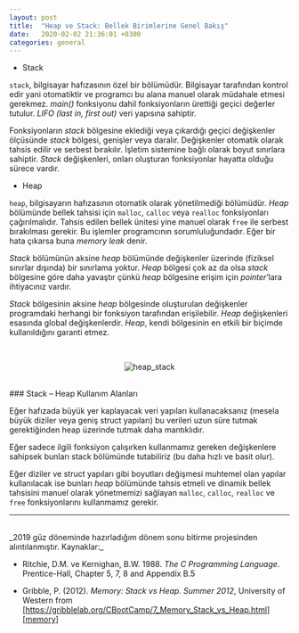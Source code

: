 ```yaml
---
layout: post
title:  "Heap ve Stack: Bellek Birimlerine Genel Bakış"
date:   2020-02-02 21:36:01 +0300
categories: general
---
```


- Stack

`stack`, bilgisayar hafızasının özel bir bölümüdür. Bilgisayar tarafından
kontrol edir yani otomatiktir ve programcı bu alana manuel olarak müdahale etmesi
gerekmez. <i>main()</i> fonksiyonu dahil fonksiyonların ürettiği geçici değerler tutulur.
<i>LIFO (last in, first out)</i> veri yapısına sahiptir.

Fonksiyonların <i>stack</i> bölgesine eklediği veya çıkardığı geçici değişkenler
ölçüsünde <i>stack</i> bölgesi, genişler veya daralır. Değişkenler otomatik olarak tahsis
edilir ve serbest bırakılır. İşletim sistemine bağlı olarak boyut sınırlara sahiptir. <i>Stack</i>
değişkenleri, onları oluşturan fonksiyonlar hayatta	 olduğu sürece vardır.

- Heap

`heap`, bilgisayarın hafızasının otomatik olarak yönetilmediği bölümüdür.
<i>Heap</i> bölümünde bellek tahsisi için `malloc`, `calloc` veya `realloc` fonksiyonları
çağırılmalıdır. Tahsis edilen bellek ünitesi yine manuel olarak `free` ile serbest
bırakılması gerekir. Bu işlemler programcının sorumluluğundadır. Eğer bir hata
çıkarsa buna <i>memory leak</i> denir.

<i>Stack</i> bölümünün aksine <i>heap</i> bölümünde değişkenler üzerinde (fiziksel
sınırlar dışında) bir sınırlama yoktur. <i>Heap</i> bölgesi çok az da olsa <i>stack</i> bölgesine göre
daha yavaştır çünkü <i>heap</i> bölgesine erişim için <i>pointer</i>’lara ihtiyacınız vardır.

<i>Stack</i> bölgesinin aksine <i>heap</i> bölgesinde oluşturulan değişkenler programdaki
herhangi bir fonksiyon tarafından erişilebilir. <i>Heap</i> değişkenleri esasında global
değişkenlerdir. <i>Heap</i>, kendi bölgesinin en etkili bir biçimde kullanıldığını garanti
etmez.

<br>
<p align="center">
  <img src="../../../../folder/heap_stack.png" alt="heap_stack"/>
</p>

<br>
### Stack – Heap Kullanım Alanları  <br>

Eğer hafızada büyük yer kaplayacak veri yapıları kullanacaksanız (mesela
büyük diziler veya geniş struct yapıları) bu verileri uzun süre tutmak gerektiğinden
heap üzerinde tutmak daha mantıklıdır.

Eğer sadece ilgili fonksiyon çalışırken kullanmamız gereken değişkenlere
sahipsek bunları stack bölümünde tutabiliriz (bu daha hızlı ve basit olur).

Eğer diziler ve struct yapıları gibi boyutları değişmesi muhtemel olan
yapılar kullanılacak ise bunları _heap_	
bölümünde tahsis etmeli ve dinamik bellek tahsisini manuel olarak yönetmemizi sağlayan 
`malloc`, `calloc`, `realloc` ve `free` fonksiyonlarını kullanmamız gerekir.

---
<br>
_2019 güz döneminde hazırladığım dönem sonu bitirme projesinden alıntılanmıştır. Kaynaklar:_<br>

* Ritchie, D.M. ve Kernighan, B.W. 1988. _The C Programming Language_.
Prentice-Hall, Chapter 5, 7, 8 and Appendix B.5

* Gribble, P. (2012). _Memory: Stack vs Heap. Summer 2012_, University of
Western from [https://gribblelab.org/CBootCamp/7_Memory_Stack_vs_Heap.html][memory]

[memory]: https://gribblelab.org/CBootCamp/7_Memory_Stack_vs_Heap.html
